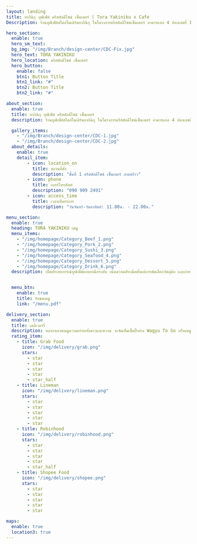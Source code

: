 ```yaml
---
layout: landing
title: ยากินิกุ บุฟเฟ่ต์ คริสตัลดีไซน์ เซ็นเตอร์ | Tora Yakiniku x Cafe
Description: ร้านบุฟเฟ่ต์สไตล์โมเดิร์นยากินิกุ ในโครงการคริสตัลดีไซน์เซ็นเตอร์ อาคารแอล 4 ห้องเลขที่ 1001-1004 (เป็นสาขาที่ 3) ที่เปิดบริการตั้งแต่ปี 2565

hero_section:
  enable: true
  hero_sm_text: 
  bg_img: "/img/Branch/design-center/CDC-Fix.jpg"
  hero_text: TORA YAKINIKU
  hero_location: คริสตัลดีไซน์ เซ็นเตอร์
  hero_button:
    enable: false
    btn1: Button Title
    btn1_link: "#"
    btn2: Button Title
    btn2_link: "#"

about_section:
  enable: true
  title: ยากินิกุ บุฟเฟ่ต์ คริสตัลดีไซน์ เซ็นเตอร์ 
  description: ร้านบุฟเฟ่ต์สไตล์โมเดิร์นยากินิกุ ในโครงการคริสตัลดีไซน์เซ็นเตอร์ อาคารแอล 4 ห้องเลขที่ 1001-1004 (เป็นสาขาที่ 3) ที่เปิดบริการตั้งแต่ปี 2565 มีทั้งหมด 14 โต๊ะ รองรับลูกค้าได้สูงสุด 60 ที่นั่ง โครงการตั้งอยู่ติดถนนประดิษฐ์มนูธรรม เลียบทางด่วน-รามอินทรา

  gallery_items:
    - "/img/Branch/design-center/CDC-1.jpg"
    - "/img/Branch/design-center/CDC-2.jpg"
  about_details:
    enable: true
    detail_item:
        - icon: location_on
          title: สถานที่ตั้ง
          description: "ชั้นที่ 1 คริสตัลดีไซน์ เซ็นเตอร์ ลาดพร้าว"
        - icon: phone
          title: เบอร์โทรศัพท์
          description: "090 909 2491"
        - icon: access_time
          title: เวลาเปิดทำการ
          description: "วันจันทร์-วันอาทิตย์: 11.00น. - 22.00น."

menu_section:
  enable: true
  heading: TORA YAKINIKU เมนู
  menu_items:
    - "/img/homepage/Category_Beef_1.png"
    - "/img/homepage/Category_Pork_2.png"
    - "/img/homepage/Category_Sushi_3.png"
    - "/img/homepage/Category_Seafood_4.png"
    - "/img/homepage/Category_Dessert_5.png"
    - "/img/homepage/Category_Drink_6.png"
  description: เปิดประสบการณ์บุฟเฟ่ต์แบบเหนือระดับ เน้นความประณีตตั้งแต่การคัดเลือกวัตถุดิบ และถ่ายทอดผ่านฝีมือเชฟและปาตีซีเย เพื่อให้อาหารทุกจานเป็นส่วนนึงในช่วงเวลาพิเศษของคุณ


  menu_btn:
    enable: true
    title: รับชมเมนู
    link: "/menu.pdf"

delivery_section:
  enable: true
  title: เดลิเวอรรี่
  description: หลากหลายเมนูความอร่อยทั้งคาวและหวาน จะจัดเต็มเซ็ตปิ้งย่าง Wagyu To Go หรือเมนูพร้อมทาน ทั้ง Sushi, Sashimi, Donburi, Premium Box ในราคาพิเศษสุดคุ้ม อิ่มคุ้มได้ทุกที่ไม่ว่าจะบ้านหรือออฟฟิศ สามารถ Search ร้าน TORA Yakiniku x Cafe ได้ตามแอปเหล่านี้ มีโปรโมชั่นต่างกันตามผู้ให้บริการแต่ละราย เลือกได้ตามที่สะดวก
  rating_item:
    - title: Grab Food
      icon: "/img/delivery/grab.png"
      stars:
        - star
        - star
        - star
        - star
        - star_half
    - title: Lineman
      icon: "/img/delivery/lineman.png"
      stars:
        - star
        - star
        - star
        - star
        - star
    - title: Robinhood
      icon: "/img/delivery/robinhood.png"
      stars:
        - star
        - star
        - star
        - star
        - star_half
    - title: Shopee Food
      icon: "/img/delivery/shopee.png"
      stars:
        - star
        - star
        - star
        - star
        - star

maps:
  enable: true
  location3: true
---
```

